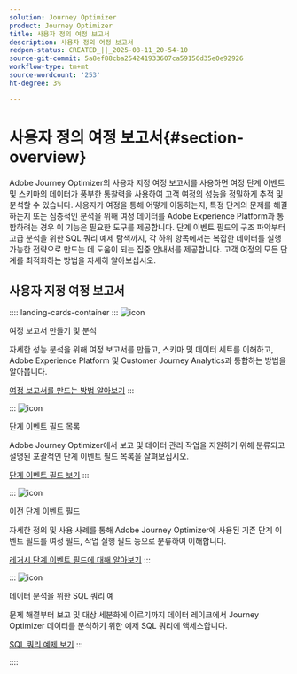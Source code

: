 ```yaml
---
solution: Journey Optimizer
product: Journey Optimizer
title: 사용자 정의 여정 보고서
description: 사용자 정의 여정 보고서
redpen-status: CREATED_||_2025-08-11_20-54-10
source-git-commit: 5a8ef88cba254241933607ca59156d35e0e92926
workflow-type: tm+mt
source-wordcount: '253'
ht-degree: 3%

---
```



# 사용자 정의 여정 보고서{#section-overview}

Adobe Journey Optimizer의 사용자 지정 여정 보고서를 사용하면 여정 단계 이벤트 및 스키마의 데이터가 풍부한 통찰력을 사용하여 고객 여정의 성능을 정밀하게 추적 및 분석할 수 있습니다. 사용자가 여정을 통해 어떻게 이동하는지, 특정 단계의 문제를 해결하는지 또는 심층적인 분석을 위해 여정 데이터를 Adobe Experience Platform과 통합하려는 경우 이 기능은 필요한 도구를 제공합니다. 단계 이벤트 필드의 구조 파악부터 고급 분석을 위한 SQL 쿼리 예제 탐색까지, 각 하위 항목에서는 복잡한 데이터를 실행 가능한 전략으로 만드는 데 도움이 되는 집중 안내서를 제공합니다. 고객 여정의 모든 단계를 최적화하는 방법을 자세히 알아보십시오.

## 사용자 지정 여정 보고서

:::: landing-cards-container
:::
![icon](https://cdn.experienceleague.adobe.com/icons/chart-line.svg?lang=ko)

여정 보고서 만들기 및 분석

자세한 성능 분석을 위해 여정 보고서를 만들고, 스키마 및 데이터 세트를 이해하고, Adobe Experience Platform 및 Customer Journey Analytics과 통합하는 방법을 알아봅니다.

[여정 보고서를 만드는 방법 알아보기](../using/reports/sharing-overview.md)
:::

:::
![icon](https://cdn.experienceleague.adobe.com/icons/list-check.svg?lang=ko)

단계 이벤트 필드 목록

Adobe Journey Optimizer에서 보고 및 데이터 관리 작업을 지원하기 위해 분류되고 설명된 포괄적인 단계 이벤트 필드 목록을 살펴보십시오.

[단계 이벤트 필드 보기](../using/reports/sharing-field-list.md)
:::

:::
![icon](https://cdn.experienceleague.adobe.com/icons/book.svg?lang=ko)

이전 단계 이벤트 필드

자세한 정의 및 사용 사례를 통해 Adobe Journey Optimizer에 사용된 기존 단계 이벤트 필드를 여정 필드, 작업 실행 필드 등으로 분류하여 이해합니다.

[레거시 단계 이벤트 필드에 대해 알아보기](legacy-step-event-fields-landing-page.md)
:::

:::
![icon](https://cdn.experienceleague.adobe.com/icons/code-branch.svg?lang=ko)

데이터 분석을 위한 SQL 쿼리 예

문제 해결부터 보고 및 대상 세분화에 이르기까지 데이터 레이크에서 Journey Optimizer 데이터를 분석하기 위한 예제 SQL 쿼리에 액세스합니다.

[SQL 쿼리 예제 보기](../using/reports/query-examples.md)
:::

::::
